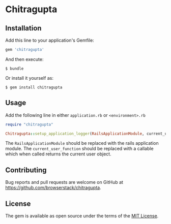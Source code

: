 # Chitragupta

## Installation

Add this line to your application's Gemfile:

```ruby
gem 'chitragupta'
```

And then execute:

    $ bundle

Or install it yourself as:

    $ gem install chitragupta

## Usage

Add the following line in either `application.rb` or `<environment>.rb`

```ruby
require "chitragupta"

Chitragupta::setup_application_logger(RailsApplicationModule, current_user_function)
```
The `RailsApplicationModule` should be replaced with the rails application module.
The `current_user_function` should be replaced with a callable which when called returns the current user object.

## Contributing

Bug reports and pull requests are welcome on GitHub at https://github.com/browserstack/chitragupta.

## License

The gem is available as open source under the terms of the [MIT License](https://opensource.org/licenses/MIT).
